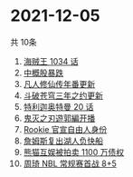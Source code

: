 # 2021-12-05
  共 10条

  <!-- BEGIN -->
  <!-- 最后更新时间:Sun Dec 05 2021 19:08:51 GMT+0000 (Coordinated Universal Time) -->
  1. [海贼王 1034 话](https://www.zhihu.com/search?q=海贼王)
1. [中概股暴跌](https://www.zhihu.com/search?q=中概股)
1. [凡人修仙传年番更新](https://www.zhihu.com/search?q=凡人修仙传)
1. [斗破苍穹三年之约更新](https://www.zhihu.com/search?q=斗破苍穹三年之约)
1. [特利迦奥特曼 20 话](https://www.zhihu.com/search?q=特利迦奥特曼)
1. [鬼灭之刃遊郭編开播](https://www.zhihu.com/search?q=鬼灭之刃)
1. [Rookie 官宣自由人身份](https://www.zhihu.com/search?q=Rookie)
1. [詹姆斯复出湖人负快船](https://www.zhihu.com/search?q=湖人)
1. [熊猫互娱被拍卖 1100 万债权](https://www.zhihu.com/search?q=熊猫互娱)
1. [周琦 NBL 常规赛首战 8+5](https://www.zhihu.com/search?q=周琦)
  <!-- END -->
  